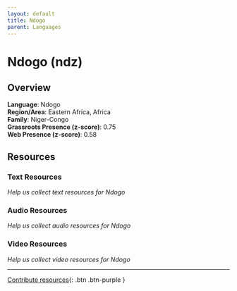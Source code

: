```yaml
---
layout: default
title: Ndogo
parent: Languages
---
```


# Ndogo (ndz)

## Overview

**Language**: Ndogo  
**Region/Area**: Eastern Africa, Africa  
**Family**: Niger-Congo  
**Grassroots Presence (z-score)**: 0.75  
**Web Presence (z-score)**: 0.58  

## Resources

### Text Resources
*Help us collect text resources for Ndogo*

### Audio Resources
*Help us collect audio resources for Ndogo*

### Video Resources
*Help us collect video resources for Ndogo*

---

[Contribute resources](https://forms.office.com/e/1SfLJx3u1r){: .btn .btn-purple }
